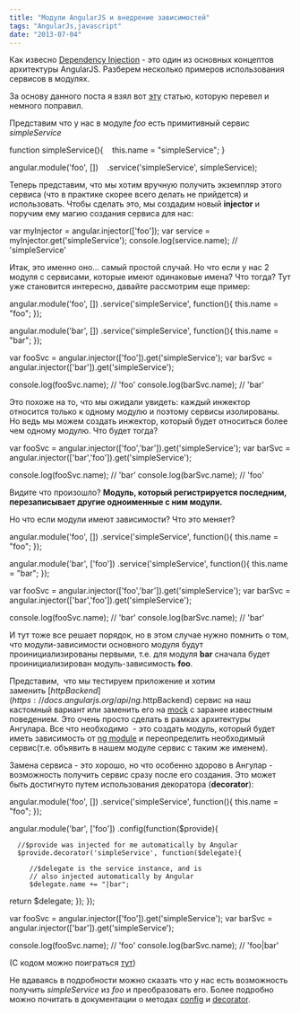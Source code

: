 ```yaml
---
title: "Модули AngularJS и внедрение зависимостей"
tags: "AngularJs,javascript"
date: "2013-07-04"
---
```


Как извесно [Dependency Injection](https://ru.wikipedia.org/wiki/%D0%92%D0%BD%D0%B5%D0%B4%D1%80%D0%B5%D0%BD%D0%B8%D0%B5_%D0%B7%D0%B0%D0%B2%D0%B8%D1%81%D0%B8%D0%BC%D0%BE%D1%81%D1%82%D0%B8) - это один из основных концептов архитектуры AngularJS. Разберем несколько примеров использования сервисов в модулях.

За основу данного поста я взял вот [эту](https://technofattie.blogspot.nl/2013/04/angular-modules-and-dependency-injection.html "Angular Modules And Dependency Injection") статью, которую перевел и немного поправил.

Представим что у нас в модуле _foo_ есть примитивный сервис _simpleService_

function simpleService(){
   this.name = "simpleService";
}

angular.module('foo', [])
   .service('simpleService', simpleService);

Теперь представим, что мы хотим вручную получить экземпляр этого сервиса (что в практике скорее всего делать не прийдется) и использовать. Чтобы сделать это, мы создадим новый **injector** и поручим ему магию создания сервиса для нас:

var myInjector = angular.injector(['foo']);
var service = myInjector.get('simpleService');
 console.log(service.name); // 'simpleService'

Итак, это именно оно... самый простой случай. Но что если у нас 2 модуля с сервисами, которые имеют одинаковые имена? Что тогда? Тут уже становится интересно, давайте рассмотрим еще пример:

angular.module('foo', [])
   .service('simpleService', function(){ this.name = "foo"; });

angular.module('bar', [])
   .service('simpleService', function(){ this.name = "bar"; });

var fooSvc = angular.injector(['foo']).get('simpleService');
var barSvc = angular.injector(['bar']).get('simpleService');

console.log(fooSvc.name); // 'foo'
console.log(barSvc.name); // 'bar'

Это похоже на то, что мы ожидали увидеть: каждый инжектор относится только к одному модулю и поэтому сервисы изолированы. Но ведь мы можем создать инжектор, который будет относиться более чем одному модулю. Что будет тогда?

var fooSvc = angular.injector(['foo','bar']).get('simpleService');
var barSvc = angular.injector(['bar','foo']).get('simpleService');

console.log(fooSvc.name); // 'bar'
console.log(barSvc.name); // 'foo'

Видите что произошло? **Модуль, который регистрируется последним, перезаписывает другие одноименные с ним модули.**

Но что если модули имеют зависимости? Что это меняет?

angular.module('foo', [])
   .service('simpleService', function(){ this.name = "foo"; });

angular.module('bar', ['foo'])
   .service('simpleService', function(){ this.name = "bar"; });

var fooSvc = angular.injector(['foo','bar']).get('simpleService');
var barSvc = angular.injector(['bar','foo']).get('simpleService');

console.log(fooSvc.name); // 'bar'
console.log(barSvc.name); // 'bar'

И тут тоже все решает порядок, но в этом случае нужно помнить о том, что модули-зависимости основного модуля будут проинициализированы первыми, т.е. для модуля **bar** сначала будет проинициализирован модуль-зависимость **foo**.

Представим,  что мы тестируем приложение и хотим заменить [$httpBackend](https://docs.angularjs.org/api/ng.$httpBackend) сервис на наш кастомный вариант или заменить его на [mock](https://ru.wikipedia.org/wiki/Mock-%D0%BE%D0%B1%D1%8A%D0%B5%D0%BA%D1%82 "wiki") с заранее известным поведением. Это очень просто сделать в рамках архитектуры Ангулара. Все что необходимо  - это создать модуль, который будет иметь зависимость от [ng module](https://docs.angularjs.org/api/ng) и переопределить необходимый сервис(т.е. объявить в нашем модуле сервис с таким же именем).

Замена сервиса - это хорошо, но что особенно здорово в Ангулар - возможность получить сервис сразу после его создания. Это может быть достигнуто путем использования декоратора (**decorator**):

angular.module('foo', [])
   .service('simpleService', function(){ this.name = "foo"; });

angular.module('bar', ['foo'])
   .config(function($provide){

      //$provide was injected for me automatically by Angular
      $provide.decorator('simpleService', function($delegate){

         //$delegate is the service instance, and is
         // also injected automatically by Angular
         $delegate.name += "|bar";

  return $delegate;
      });
   });

var fooSvc = angular.injector(['foo']).get('simpleService');
var barSvc = angular.injector(['bar']).get('simpleService');

console.log(fooSvc.name); // 'foo'
console.log(barSvc.name); // 'foo|bar'

(С кодом можно поиграться [тут](https://jsfiddle.net/STEVER/RVbMP/ "JsFiddle"))

Не вдаваясь в подробности можно сказать что у нас есть возможность получить _simpleService_ из _foo_ и преобразовать его. Более подробно можно почитать в документации о методах [config](https://docs.angularjs.org/api/angular.Module) и [decorator](https://docs.angularjs.org/api/AUTO.$provide#decorator).
